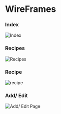 # WireFrames
### Index 
![Index](https://github.com/brettcutt/the-chefs-desire/blob/master/static/images/wireframes/index.jpg?raw=true "Index")

### Recipes
![Recipes](https://github.com/brettcutt/the-chefs-desire/blob/master/static/images/wireframes/recipes.jpg?raw=true "Recipes")

### Recipe
![recipe](https://github.com/brettcutt/the-chefs-desire/blob/master/static/images/wireframes/recipe.jpg?raw=true "Recipe")

### Add/ Edit 
![Add/ Edit Page](https://github.com/brettcutt/the-chefs-desire/blob/master/static/images/wireframes/add-edit.jpg?raw=true "Add/ Edit Page")